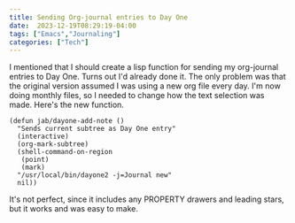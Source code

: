 ```yaml
---
title: Sending Org-journal entries to Day One
date:  2023-12-19T08:29:19-04:00
tags: ["Emacs","Journaling"]
categories: ["Tech"]
---
```


I mentioned that I should create a lisp function for sending my org-journal entries to Day One. Turns out I'd already done it. The only problem was that the original version assumed I was using a new org file every day. I'm now doing monthly files, so I needed to change how the text selection was made. Here's the new function.

```emacs-lisp
(defun jab/dayone-add-note ()
  "Sends current subtree as Day One entry"
  (interactive)
  (org-mark-subtree)
  (shell-command-on-region
   (point)
   (mark)
  "/usr/local/bin/dayone2 -j=Journal new"
  nil))
```

It's not perfect, since it includes any PROPERTY drawers and leading stars, but it works and was easy to make.
